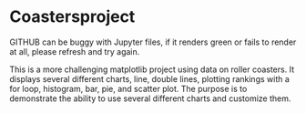 # Coastersproject

GITHUB can be buggy with Jupyter files, if it renders green or fails to render at all, please refresh and try again.


This is a more challenging matplotlib project using data on roller coasters. It displays several different charts, line, double lines, plotting rankings with a for loop, histogram, bar, pie, and scatter plot. The purpose is to demonstrate the ability to use several different charts and customize them.
